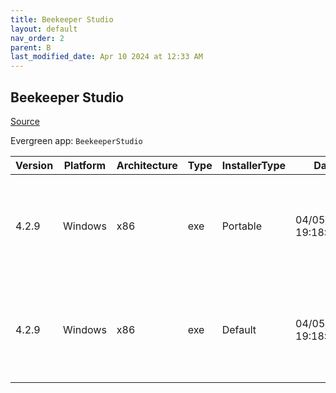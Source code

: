 ```yaml
---
title: Beekeeper Studio
layout: default
nav_order: 2
parent: B
last_modified_date: Apr 10 2024 at 12:33 AM
---
```


## Beekeeper Studio

[Source](https://www.beekeeperstudio.io/)

Evergreen app: `BeekeeperStudio`

| Version | Platform | Architecture | Type | InstallerType | Date                | Size     | URI                                                                                                                                                                                                                                    |
| ------- | -------- | ------------ | ---- | ------------- | ------------------- | -------- | -------------------------------------------------------------------------------------------------------------------------------------------------------------------------------------------------------------------------------------- |
| 4.2.9   | Windows  | x86          | exe  | Portable      | 04/05/2024 19:18:00 | 72392456 | [https://github.com/beekeeper-studio/beekeeper-studio/releases/download/v4.2.9/Beekeeper-Studio-4.2.9-portable.exe](https://github.com/beekeeper-studio/beekeeper-studio/releases/download/v4.2.9/Beekeeper-Studio-4.2.9-portable.exe) |
| 4.2.9   | Windows  | x86          | exe  | Default       | 04/05/2024 19:18:00 | 72555440 | [https://github.com/beekeeper-studio/beekeeper-studio/releases/download/v4.2.9/Beekeeper-Studio-Setup-4.2.9.exe](https://github.com/beekeeper-studio/beekeeper-studio/releases/download/v4.2.9/Beekeeper-Studio-Setup-4.2.9.exe)       |
